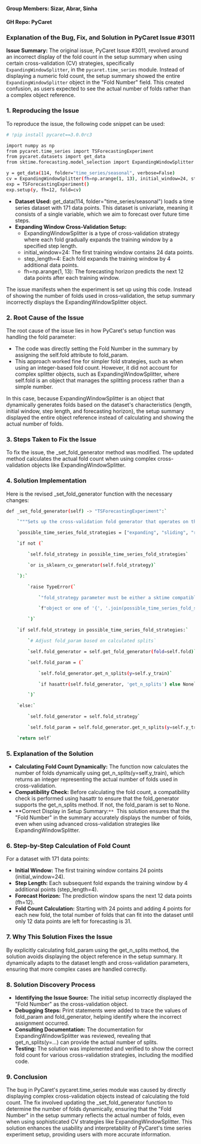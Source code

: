 #### Group Members: Sizar, Abrar, Sinha
#### GH Repo: PyCaret

### **Explanation of the Bug, Fix, and Solution in PyCaret Issue \#3011**

**Issue Summary:** The original issue, PyCaret Issue \#3011, revolved around an incorrect display of the fold count in the setup summary when using certain cross-validation (CV) strategies, specifically `ExpandingWindowSplitter`, in the `pycaret.time_series` module. Instead of displaying a numeric fold count, the setup summary showed the entire `ExpandingWindowSplitter` object in the "Fold Number" field. This created confusion, as users expected to see the actual number of folds rather than a complex object reference.

### **1\. Reproducing the Issue**

To reproduce the issue, the following code snippet can be used:

```bash
# !pip install pycaret==3.0.0rc3

import numpy as np
from pycaret.time_series import TSForecastingExperiment
from pycaret.datasets import get_data
from sktime.forecasting.model_selection import ExpandingWindowSplitter

y = get_data(114, folder="time_series/seasonal", verbose=False)
cv = ExpandingWindowSplitter(fh=np.arange(1, 13), initial_window=24, step_length=4)
exp = TSForecastingExperiment()
exp.setup(y, fh=12, fold=cv)
```

* **Dataset Used:** get_data(114, folder="time_series/seasonal") loads a time series dataset with 171 data points. This dataset is univariate, meaning it consists of a single variable, which we aim to forecast over future time steps.
* **Expanding Window Cross-Validation Setup:**  
  * ExpandingWindowSplitter is a type of cross-validation strategy where each fold gradually expands the training window by a specified step length.
  * initial_window=24: The first training window contains 24 data points.
  * step_length=4: Each fold expands the training window by 4 additional data points. 
  * fh=np.arange(1, 13): The forecasting horizon predicts the next 12 data points after each training window.

The issue manifests when the experiment is set up using this code. Instead of showing the number of folds used in cross-validation, the setup summary incorrectly displays the ExpandingWindowSplitter object.

### **2. Root Cause of the Issue**

The root cause of the issue lies in how PyCaret's setup function was handling the fold parameter:

* The code was directly setting the Fold Number in the summary by assigning the self.fold attribute to fold_param. 
* This approach worked fine for simpler fold strategies, such as when using an integer-based fold count. However, it did not account for complex splitter objects, such as ExpandingWindowSplitter, where self.fold is an object that manages the splitting process rather than a simple number.

In this case, because ExpandingWindowSplitter is an object that dynamically generates folds based on the dataset's characteristics (length, initial window, step length, and forecasting horizon), the setup summary displayed the entire object reference instead of calculating and showing the actual number of folds.

### **3. Steps Taken to Fix the Issue**

To fix the issue, the _set_fold_generator method was modified. The updated method calculates the actual fold count when using complex cross-validation objects like ExpandingWindowSplitter.

### **4. Solution Implementation**

Here is the revised _set_fold_generator function with the necessary changes:

```bash
def _set_fold_generator(self) -> "TSForecastingExperiment":`

    `"""Sets up the cross-validation fold generator that operates on the training dataset."""`

    `possible_time_series_fold_strategies = ["expanding", "sliding", "rolling"]`

    `if not (`

        `self.fold_strategy in possible_time_series_fold_strategies`

        `or is_sklearn_cv_generator(self.fold_strategy)`

    `):`

        `raise TypeError(`

            `"fold_strategy parameter must be either a sktime compatible CV generator "`

            `f"object or one of '{', '.join(possible_time_series_fold_strategies)}'."`

        `)`

    `if self.fold_strategy in possible_time_series_fold_strategies:`

        `# Adjust fold_param based on calculated splits`

        `self.fold_generator = self.get_fold_generator(fold=self.fold)`

        `self.fold_param = (`

            `self.fold_generator.get_n_splits(y=self.y_train)`

            `if hasattr(self.fold_generator, 'get_n_splits') else None`

        `)`

    `else:`

        `self.fold_generator = self.fold_strategy`

        `self.fold_param = self.fold_generator.get_n_splits(y=self.y_train)`

    `return self`
```

### **5. Explanation of the Solution**

* **Calculating Fold Count Dynamically:** The function now calculates the number of folds dynamically using get_n_splits(y=self.y_train), which returns an integer representing the actual number of folds used in cross-validation.
* **Compatibility Check:** Before calculating the fold count, a compatibility check is performed using hasattr to ensure that the fold_generator supports the get_n_splits method. If not, the fold_param is set to None. 
* **Correct Display in Setup Summary:`** `This solution ensures that the "Fold Number" in the summary accurately displays the number of folds, even when using advanced cross-validation strategies like ExpandingWindowSplitter.

### **6. Step-by-Step Calculation of Fold Count**

For a dataset with 171 data points:

* **Initial Window:** The first training window contains 24 points (initial_window=24).
* **Step Length:** Each subsequent fold expands the training window by 4 additional points (step_length=4). 
* **Forecast Horizon:** The prediction window spans the next 12 data points (fh=12).
* **Fold Count Calculation:** Starting with 24 points and adding 4 points for each new fold, the total number of folds that can fit into the dataset until only 12 data points are left for forecasting is 31.

### **7. Why This Solution Fixes the Issue**

By explicitly calculating fold_param using the get_n_splits method, the solution avoids displaying the object reference in the setup summary. It dynamically adapts to the dataset length and cross-validation parameters, ensuring that more complex cases are handled correctly.

### **8. Solution Discovery Process**

* **Identifying the Issue Source:** The initial setup incorrectly displayed the "Fold Number" as the cross-validation object. 
* **Debugging Steps:** Print statements were added to trace the values of fold_param and fold_generator, helping identify where the incorrect assignment occurred. 
* **Consulting Documentation:** The documentation for ExpandingWindowSplitter was reviewed, revealing that get_n_splits(y=...) can provide the actual number of splits.
* **Testing:** The solution was implemented and verified to show the correct fold count for various cross-validation strategies, including the modified code.

### **9. Conclusion**

The bug in PyCaret's pycaret.time_series module was caused by directly displaying complex cross-validation objects instead of calculating the fold count. The fix involved updating the _set_fold_generator function to determine the number of folds dynamically, ensuring that the "Fold Number" in the setup summary reflects the actual number of folds, even when using sophisticated CV strategies like ExpandingWindowSplitter. This solution enhances the usability and interpretability of PyCaret's time series experiment setup, providing users with more accurate information.


